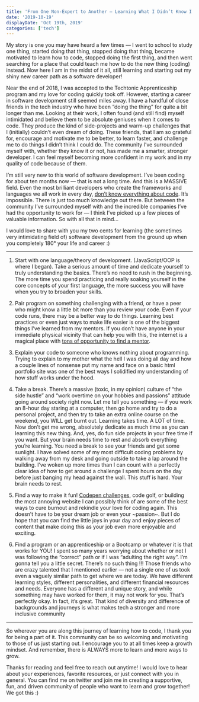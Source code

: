 ```yaml
---
title: 'From One Non-Expert to Another — Learning What I Didn’t Know I Didn’t Know'
date: '2019-10-19'
displayDate: 'Oct 19th, 2019'
categories: ['tech']
---
```


My story is one you may have heard a few times — I went to school to study one thing, started doing that thing, stopped doing that thing, became motivated to learn how to code, stopped doing the first thing, and then went searching for a place that could teach me how to do the new thing (coding) instead. Now here I am in the midst of it all, still learning and starting out my shiny new career path as a software developer!

Near the end of 2018, I was accepted to the Techtonic Apprenticeship program and my love for coding quickly took off. However, starting a career in software development still seemed miles away. I have a handful of close friends in the tech industry who have been “doing the thing” for quite a bit longer than me. Looking at their work, I often found (and still find) myself intimidated and believe them to be absolute geniuses when it comes to code. They produce the kind of side-projects and warm-up challenges that I (initially) couldn’t even dream of doing. These friends, that I am so grateful for, encourage and motivate me to be better, to learn faster, and challenge me to do things I didn’t think I could do. The community I’ve surrounded myself with, whether they know it or not, has made me a smarter, stronger developer. I can feel myself becoming more confident in my work and in my quality of code because of them.

I’m still very new to this world of software development. I’ve been coding for about ten months now — that is not a long time. And this is a MASSIVE field. Even the most brilliant developers who create the frameworks and languages we all work in every day, [don’t know everything about code](https://overreacted.io/things-i-dont-know-as-of-2018/). It’s impossible. There is just too much knowledge out there. But between the community I’ve surrounded myself with and the incredible companies I’ve had the opportunity to work for — I think I’ve picked up a few pieces of valuable information. So with all that in mind…

I would love to share with you my two cents for learning (the sometimes very intimidating field of) software development from the ground up when you completely 180° your life and career :\)

***

1. Start with one language/theory of development. (JavaScript/OOP is where I began). Take a serious amount of time and dedicate yourself to truly understanding the basics. There’s no need to rush in the beginning. The more time you spend practicing and really soaking yourself in the core concepts of your first language, the more success you will have when you try to broaden your skills.
    
2. Pair program on something challenging with a friend, or have a peer who might know a little bit more than you review your code. Even if your code runs, there may be a better way to do things. Learning best practices or even just ways to make life easier is one of the biggest things I’ve learned from my mentors. If you don’t have anyone in your immediate physical vicinity that can help you with this, the internet is a magical place with [tons of opportunity to find a mentor](https://learntocodewith.me/posts/coding-mentor/).
    
3. Explain your code to someone who knows nothing about programming. Trying to explain to my mother what the hell I was doing all day and how a couple lines of nonsense put my name and face on a basic html portfolio site was one of the best ways I solidified my understanding of how stuff works under the hood.
    
4. Take a break. There’s a massive (toxic, in my opinion) culture of “the side hustle” and “work overtime on your hobbies and passions” attitude going around society right now. Let me tell you something — if you work an 8-hour day staring at a computer, then go home and try to do a personal project, and then try to take an extra online course on the weekend, you WILL get burnt out. Learning takes time. A LOT of time. Now don’t get me wrong, absolutely dedicate as much time as you can learning this new thing. And, yes, do fun side projects in your free time if you want. But your brain needs time to rest and absorb everything you’re learning. You need a break to see your friends and get some sunlight. I have solved some of my most difficult coding problems by walking away from my desk and going outside to take a lap around the building. I’ve woken up more times than I can count with a perfectly clear idea of how to get around a challenge I spent hours on the day before just banging my head against the wall. This stuff is hard. Your brain needs to rest.
    
5. Find a way to make it fun! [Codepen challenges](https://codepen.io/challenges), code golf, or building the most annoying website I can possibly think of are some of the best ways to cure burnout and rekindle your love for coding again. This doesn’t have to be your dream job or even your ~passion~. But I do hope that you can find the little joys in your day and enjoy pieces of content that make doing this as your job even more enjoyable and exciting.
    
6. Find a program or an apprenticeship or a Bootcamp or whatever it is that works for YOU! I spent so many years worrying about whether or not I was following the “correct” path or if I was “adulting the right way”. I’m gonna tell you a little secret. There’s no such thing !!! Those friends who are crazy talented that I mentioned earlier — not a single one of us took even a vaguely similar path to get where we are today. We have different learning styles, different personalities, and different financial resources and needs. Everyone has a different and unique story, and while something may have worked for them, it may not work for you. That’s perfectly okay. In fact, it’s great. That kind of diversity and difference of backgrounds and journeys is what makes tech a stronger and more inclusive community

***

So wherever you are along this journey of learning how to code, I thank you for being a part of it. This community can be so welcoming and motivating to those of us just starting out. I encourage you to at all times keep a growth mindset. And remember, there is ALWAYS more to learn and more ways to grow.

Thanks for reading and feel free to reach out anytime! I would love to hear about your experiences, favorite resources, or just connect with you in general. You can find me on twitter and join me in creating a supportive, fun, and driven community of people who want to learn and grow together! We got this :\)